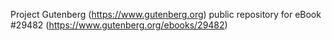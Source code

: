 Project Gutenberg (https://www.gutenberg.org) public repository for eBook #29482 (https://www.gutenberg.org/ebooks/29482)
